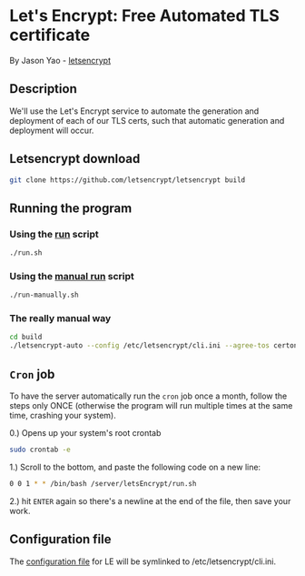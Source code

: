 # Let's Encrypt: Free Automated TLS certificate
By Jason Yao - [letsencrypt](https://letsencrypt.org/)

## Description
We'll use the Let's Encrypt service to automate the generation and deployment of each of our TLS certs, 
such that automatic generation and deployment will occur.

## Letsencrypt download

```sh
git clone https://github.com/letsencrypt/letsencrypt build
```

## Running the program

### Using the [run](run.sh) script
```sh
./run.sh
```

### Using the [manual run](run-manually.sh) script
```sh
./run-manually.sh
```

### The really manual way
```sh
cd build
./letsencrypt-auto --config /etc/letsencrypt/cli.ini --agree-tos certonly
```

## `Cron` job
To have the server automatically run the `cron` job once a month, follow the steps only ONCE 
(otherwise the program will run multiple times at the same time, crashing your system).

0.) Opens up your system's root crontab
```sh
sudo crontab -e
```

1.) Scroll to the bottom, and paste the following code on a new line:
```sh
0 0 1 * * /bin/bash /server/letsEncrypt/run.sh
```

2.) hit `ENTER` again so there's a newline at the end of the file, then save your work.

## Configuration file
The [configuration file](cli.ini) for LE will be symlinked to /etc/letsencrypt/cli.ini.

